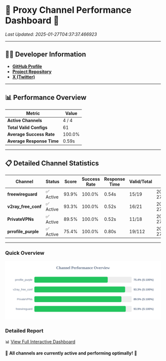 # 🌟 Proxy Channel Performance Dashboard 🌟

_Last Updated: 2025-01-27T04:37:37.466923_

---

## 👩‍💻 Developer Information

- **[GitHub Profile](https://github.com/4n0nymou3)**  
- **[Project Repository](https://github.com/4n0nymou3/multi-proxy-config-fetcher)**  
- **[X (Twitter)](https://x.com/4n0nymou3)**  

---

## 📊 Performance Overview

| Metric                | Value       |
|-----------------------|-------------|
| **Active Channels**   | 4 / 4       |
| **Total Valid Configs** | 61          |
| **Average Success Rate** | 100.0%      |
| **Average Response Time** | 0.59s       |

---

## 📋 Detailed Channel Statistics

| Channel          | Status     | Score  | Success Rate | Response Time | Valid/Total | Last Success               |
|------------------|------------|--------|--------------|---------------|-------------|----------------------------|
| **freewireguard**  | ✅ Active  | 93.9%  | 100.0% | 0.54s         | 15/19       | 2025-01-27T04:37:37.465192 |
| **v2ray_free_conf**  | ✅ Active  | 93.3%  | 100.0% | 0.52s         | 16/21       | 2025-01-27T04:37:36.345901 |
| **PrivateVPNs**  | ✅ Active  | 89.5%  | 100.0% | 0.52s         | 11/18       | 2025-01-27T04:37:36.898286 |
| **prrofile_purple**  | ✅ Active  | 75.4%  | 100.0% | 0.80s         | 19/112       | 2025-01-27T04:37:35.791581 |

---

### Quick Overview
<div align="center">
  <a href="https://raw.githubusercontent.com/nullluser/NullRepo/refs/heads/main/assets/channel_stats_chart.svg">
    <img src="https://raw.githubusercontent.com/nullluser/NullRepo/refs/heads/main/assets/channel_stats_chart.svg" alt="Source Performance Statistics" width="800">
  </a>
</div>

### Detailed Report
📊 [View Full Interactive Dashboard](https://htmlpreview.github.io/?https://github.com/nullluser/NullRepo/blob/main/assets/performance_report.html)

🎉 **All channels are currently active and performing optimally!** 🎉
